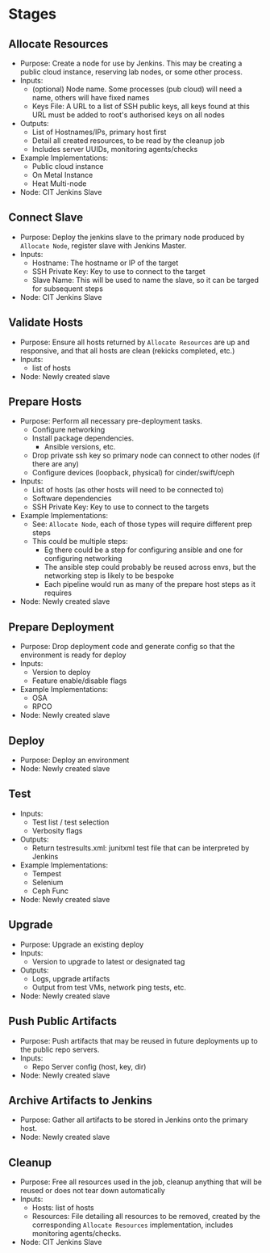 # Stages

## Allocate Resources
* Purpose: Create a node for use by Jenkins. This may be creating a public cloud instance, reserving lab nodes, or some other process.
* Inputs:
  * (optional) Node name. Some processes (pub cloud) will need a name, others will have fixed names
  * Keys File: A URL to a list of SSH public keys, all keys found at this URL must be added to root's authorised keys on all nodes
* Outputs:
  * List of Hostnames/IPs, primary host first
  * Detail all created resources, to be read by the cleanup job
  * Includes server UUIDs, monitoring agents/checks
* Example Implementations:
  * Public cloud instance
  * On Metal Instance
  * Heat Multi-node
* Node: CIT Jenkins Slave

## Connect Slave
* Purpose: Deploy the jenkins slave to the primary node produced by `Allocate Node`, register slave with Jenkins Master.
* Inputs:
  * Hostname: The hostname or IP of the target
  * SSH Private Key: Key to use to connect to the target
  * Slave Name:  This will be used to name the slave, so it can be targed for subsequent steps
* Node: CIT Jenkins Slave

## Validate Hosts
* Purpose: Ensure all hosts returned by `Allocate Resources` are up and responsive, and that all hosts are clean (rekicks completed, etc.)
* Inputs:
  * list of hosts
* Node: Newly created slave

## Prepare Hosts
* Purpose: Perform all necessary pre-deployment tasks.
  * Configure networking
  * Install package dependencies.
    * Ansible versions, etc.
  * Drop private ssh key so primary node can connect to other nodes (if there are any)
  * Configure devices (loopback, physical) for cinder/swift/ceph
* Inputs:
  * List of hosts (as other hosts will need to be connected to)
  * Software dependencies
  * SSH Private Key: Key to use to connect to the targets
* Example Implementations:
  * See: `Allocate Node`, each of those types will require different prep steps
  * This could be multiple steps:
    * Eg there could be a step for configuring ansible and one for configuring networking
    * The ansible step could probably be reused across envs, but the networking step is likely to be bespoke
    * Each pipeline would run as many of the prepare host steps as it requires
* Node: Newly created slave

## Prepare Deployment
* Purpose: Drop deployment code and generate config so that the environment is ready for deploy
* Inputs:
  * Version to deploy
  * Feature enable/disable flags
* Example Implementations:
  * OSA
  * RPCO
* Node: Newly created slave

## Deploy
* Purpose: Deploy an environment
* Node: Newly created slave

## Test
* Inputs:
  * Test list / test selection
  * Verbosity flags
* Outputs:
  * Return testresults.xml: junitxml test file that can be interpreted by Jenkins
* Example Implementations:
  * Tempest
  * Selenium
  * Ceph Func
* Node: Newly created slave

## Upgrade
* Purpose: Upgrade an existing deploy
* Inputs:
  * Version to upgrade to latest or designated tag
* Outputs:
  * Logs, upgrade artifacts
  * Output from test VMs, network ping tests, etc.
* Node: Newly created slave

## Push Public Artifacts
* Purpose: Push artifacts that may be reused in future deployments up to the public repo servers.
* Inputs:
  * Repo Server config (host, key, dir)
* Node: Newly created slave

## Archive Artifacts to Jenkins
* Purpose: Gather all artifacts to be stored in Jenkins onto the primary host.
* Node: Newly created slave

## Cleanup
* Purpose: Free all resources used in the job, cleanup anything that will be reused or does not tear down automatically
* Inputs:
  * Hosts: list of hosts
  * Resources: File detailing all resources to be removed, created by the corresponding `Allocate Resources` implementation, includes monitoring agents/checks.
* Node: CIT Jenkins Slave
